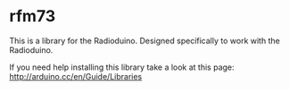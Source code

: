 rfm73
=====

This is a library for the Radioduino. Designed specifically to work with the Radioduino.


If you need help installing this library take a look at this page:
http://arduino.cc/en/Guide/Libraries
